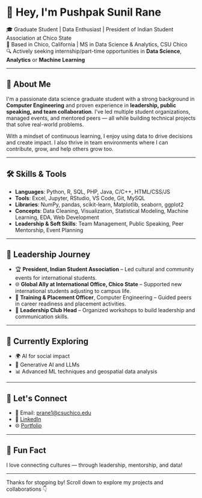 # 👋 Hey, I'm Pushpak Sunil Rane

🎓 Graduate Student | Data Enthusiast | President of Indian Student Association at Chico State  
📍 Based in Chico, California | MS in Data Science & Analytics, CSU Chico  
🔍 Actively seeking internship/part-time opportunities in **Data Science**, **Analytics** or **Machine Learning**

---

## 🚀 About Me

I'm a passionate data science graduate student with a strong background in **Computer Engineering** and proven experience in **leadership, public speaking, and team collaboration**. I’ve led multiple student organizations, managed events, and mentored peers — all while building technical projects that solve real-world problems.

With a mindset of continuous learning, I enjoy using data to drive decisions and create impact. I also thrive in team environments where I can contribute, grow, and help others grow too.

---

## 🛠️ Skills & Tools

- **Languages**: Python, R, SQL, PHP, Java, C/C++, HTML/CSS/JS  
- **Tools**: Excel, Jupyter, RStudio, VS Code, Git, MySQL  
- **Libraries**: NumPy, pandas, scikit-learn, Matplotlib, seaborn, ggplot2  
- **Concepts**: Data Cleaning, Visualization, Statistical Modeling, Machine Learning, EDA, Web Development 
- **Leadership & Soft Skills**: Team Management, Public Speaking, Peer Mentorship, Event Planning

---

## 🧭 Leadership Journey

- 🏆 **President, Indian Student Association** – Led cultural and community events for international students.  
- 🌐 **Global Ally at International Office, Chico State** – Supported new international students adjusting to campus life.  
- 🎤 **Training & Placement Officer**, Computer Engineering – Guided peers in career readiness and placement activities.  
- 🧩 **Leadership Club Head** – Organized workshops to build leadership and communication skills.  

---

## 🌱 Currently Exploring

- 🌍 AI for social impact  
- 🧠 Generative AI and LLMs  
- 📊 Advanced ML techniques and geospatial data analysis

---

## 🤝 Let's Connect

- 📧 Email: prane1@csuchico.edu
- 💼 [LinkedIn](https://www.linkedin.com/in/pushpak-sunil-rane/)
- 🌐 [Portfolio]((https://sites.google.com/view/pushpaksunilrane))
---

## 📌 Fun Fact

I love connecting cultures — through leadership, mentorship, and data!

---

Thanks for stopping by! Scroll down to explore my projects and collaborations 👇
